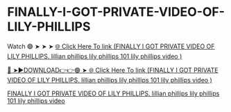 # FINALLY-I-GOT-PRIVATE-VIDEO-OF-LILY-PHILLIPS
Watch 🟢 ➤ ➤ ➤ <a href="https://vorxon.cfd/lily"> 🌐 Click Here To link (FINALLY I GOT PRIVATE VIDEO OF LILY PHILLIPS. lillian phillips lily phillips 101 lily phillips video ) 

🔴 ➤►DOWNLOAD👉👉🟢 ➤<a href="https://vorxon.cfd/lily"> 🌐 Click Here To link (FINALLY I GOT PRIVATE VIDEO OF LILY PHILLIPS. lillian phillips lily phillips 101 lily phillips video ) 

FINALLY I GOT PRIVATE VIDEO OF LILY PHILLIPS. lillian phillips lily phillips 101 lily phillips video 
